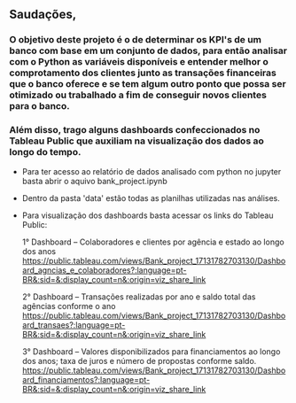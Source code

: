 ## Saudações, 
### O objetivo deste projeto é o de determinar os KPI's de um banco com base em um conjunto de dados, para então analisar com o Python as variáveis disponíveis e entender melhor o comprotamento dos clientes junto as transações financeiras que o banco oferece e se tem algum outro ponto que possa ser otimizado ou trabalhado a fim de conseguir novos clientes para o banco. 
### Além disso, trago alguns dashboards confeccionados no Tableau Public que auxiliam na visualização dos dados ao longo do tempo.

- Para ter acesso ao relatório de dados analisado com python no jupyter basta abrir o aquivo bank_project.ipynb

- Dentro da pasta 'data' estão todas as planilhas utilizadas nas análises. 

- Para visualização dos dashboards basta acessar os links do Tableau Public:

    1° Dashboard – Colaboradores e clientes por agência e estado ao longo dos anos
        https://public.tableau.com/views/Bank_project_17131782703130/Dashboard_agncias_e_colaboradores?:language=pt-BR&:sid=&:display_count=n&:origin=viz_share_link
        
    2° Dashboard – Transações realizadas por ano e saldo total das agências conforme o ano
        https://public.tableau.com/views/Bank_project_17131782703130/Dashboard_transaes?:language=pt-BR&:sid=&:display_count=n&:origin=viz_share_link
        
    3° Dashboard – Valores disponibilizados para financiamentos ao longo dos anos; taxa de juros e número de propostas conforme saldo.
        https://public.tableau.com/views/Bank_project_17131782703130/Dashboard_financiamentos?:language=pt-BR&:sid=&:display_count=n&:origin=viz_share_link
